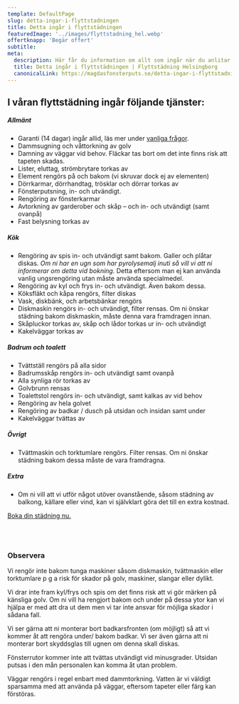 ```yaml
---
template: DefaultPage
slug: detta-ingar-i-flyttstadningen
title: Detta ingår i flyttstädningen
featuredImage: '../images/flyttstadning_hel.webp'
offertknapp: 'Begär offert'
subtitle:
meta:
  description: Här får du information om allt som ingår när du anlitar Flyttstädning Helsingborg. En lättläst lista.
  title: Detta ingår i flyttstädningen | Flyttstädning Helsingborg
  canonicalLink: https://magdasfonsterputs.se/detta-ingar-i-flyttstadningen/
---
```


## I våran flyttstädning ingår följande tjänster:

##### Allmänt

- Garanti (14 dagar) ingår allid, läs mer under [vanliga frågor](https://magdasfonsterputs.se/vanliga-fragor/).
- Dammsugning och våttorkning av golv
- Damning av väggar vid behov. Fläckar tas bort om det inte finns risk att tapeten skadas.
- Lister, eluttag, strömbrytare torkas av
- Element rengörs på och bakom (vi skruvar dock ej av elementen)
- Dörrkarmar, dörrhandtag, trösklar och dörrar torkas av
- Fönsterputsning, in- och utvändigt. 
- Rengöring av fönsterkarmar
- Avtorkning av garderober och skåp – och in- och utvändigt (samt ovanpå)
- Fast belysning torkas av

##### Kök

- Rengöring av spis in- och utvändigt samt bakom. Galler och plåtar diskas. *Om ni har en ugn som har pyrolysemalj inuti så vill vi att ni informerar om detta vid bokning.* Detta eftersom man ej kan använda vanlig ungsrengöring utan måste använda specialmedel.
- Rengöring av kyl och frys in- och utvändigt. Även bakom dessa.
- Köksfläkt och kåpa rengörs, filter diskas
- Vask, diskbänk, och arbetsbänkar rengörs
- Diskmaskin rengörs in- och utvändigt, filter rensas. Om ni önskar städning bakom diskmaskin, måste denna vara framdragen innan.
- Skåpluckor torkas av, skåp och lådor torkas ur in- och utvändigt
- Kakelväggar torkas av

##### Badrum och toalett

- Tvättställ rengörs på alla sidor
- Badrumsskåp rengörs in- och utvändigt samt ovanpå
- Alla synliga rör torkas av
- Golvbrunn rensas
- Toalettstol rengörs in- och utvändigt, samt kalkas av vid behov
- Rengöring av hela golvet
- Rengöring av badkar / dusch på utsidan och insidan samt under
- Kakelväggar tvättas av

##### Övrigt

- Tvättmaskin och torktumlare rengörs. Filter rensas. Om ni önskar städning bakom dessa måste de vara framdragna.

##### Extra

- Om ni vill att vi utför något utöver ovanstående, såsom städning av balkong, källare eller vind, kan vi självklart göra det till en extra kostnad.  


<a href="https://magdasfonsterputs.se/#bokaoss">
  <div class="Button">Boka din städning nu.</div>
</a>  

<br><br>

### Observera

Vi rengör inte bakom tunga maskiner såsom diskmaskin, tvättmaskin eller torktumlare p g a risk för skador på golv, maskiner, slangar eller dylikt.

Vi drar inte fram kyl/frys och spis om det finns risk att vi gör märken på känsliga golv. Om ni vill ha rengjort bakom och under på dessa ytor kan vi hjälpa er med att dra ut dem men vi tar inte ansvar för möjliga skador i sådana fall.
 
Vi ser gärna att ni monterar bort badkarsfronten (om möjligt) så att vi kommer åt att rengöra under/ bakom badkar. Vi ser även gärna att ni monterar bort skyddsglas till ugnen om denna skall diskas.
 
Fönsterrutor kommer inte att tvättas utvändigt vid minusgrader.   Utsidan putsas i den mån personalen kan komma åt utan problem.
 
Väggar rengörs i regel enbart med dammtorkning. Vatten är vi väldigt sparsamma med att använda på väggar, eftersom tapeter eller färg kan förstöras.